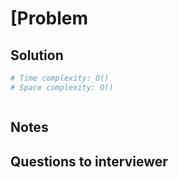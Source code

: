 # [Problem

## Solution

```py
# Time complexity: O()
# Space complexity: O()



```

## Notes

## Questions to interviewer
